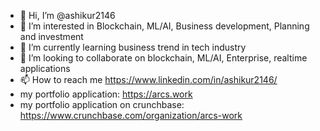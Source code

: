 - 👋 Hi, I’m @ashikur2146
- 👀 I’m interested in Blockchain, ML/AI, Business development, Planning and investment
- 🌱 I’m currently learning business trend in tech industry
- 💞️ I’m looking to collaborate on blockchain, ML/AI, Enterprise, realtime applications
- 📫 How to reach me https://www.linkedin.com/in/ashikur2146/
- my portfolio application: https://arcs.work
- my portfolio application on crunchbase: https://www.crunchbase.com/organization/arcs-work

<!---
ashikur2146/ashikur2146 is a ✨ special ✨ repository because its `README.md` (this file) appears on your GitHub profile.
You can click the Preview link to take a look at your changes.
--->
